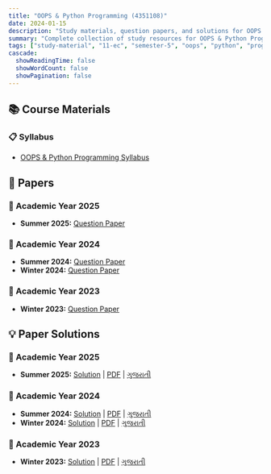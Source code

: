 ```yaml
---
title: "OOPS & Python Programming (4351108)"
date: 2024-01-15
description: "Study materials, question papers, and solutions for OOPS & Python Programming (4351108) - Electronics & Communication Engineering, Semester 5"
summary: "Complete collection of study resources for OOPS & Python Programming including syllabus, question papers from 2023-2025, and detailed solutions"
tags: ["study-material", "11-ec", "semester-5", "oops", "python", "programming", "4351108"]
cascade:
  showReadingTime: false
  showWordCount: false
  showPagination: false
---
```


## 📚 Course Materials

### 📋 Syllabus

- [OOPS & Python Programming Syllabus](4351108.pdf)

## 📝 Papers

### 📅 Academic Year 2025

- **Summer 2025:** [Question Paper](4351108-Summer-2025.pdf)

### 📅 Academic Year 2024  

- **Summer 2024:** [Question Paper](4351108-Summer-2024.pdf)
- **Winter 2024:** [Question Paper](4351108-Winter-2024.pdf)

### 📅 Academic Year 2023

- **Winter 2023:** [Question Paper](4351108-Winter-2023.pdf)

## 💡 Paper Solutions

### 📅 Academic Year 2025

- **Summer 2025:** [Solution](4351108-summer-2025-solution) | [PDF](4351108-summer-2025-solution.pdf) | [ગુજરાતી](4351108-summer-2025-solution.gu)

### 📅 Academic Year 2024

- **Summer 2024:** [Solution](4351108-summer-2024-solution) | [PDF](4351108-summer-2024-solution.pdf) | [ગુજરાતી](4351108-summer-2024-solution.gu)
- **Winter 2024:** [Solution](4351108-winter-2024-solution) | [PDF](4351108-winter-2024-solution.pdf) | [ગુજરાતી](4351108-winter-2024-solution.gu)

### 📅 Academic Year 2023

- **Winter 2023:** [Solution](4351108-winter-2023-solution) | [PDF](4351108-winter-2023-solution.pdf) | [ગુજરાતી](4351108-winter-2023-solution.gu)
